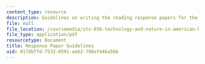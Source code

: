 ```yaml
---
content_type: resource
description: Guidelines on writing the reading response papers for the course.
file: null
file_location: /coursemedia/sts-036-technology-and-nature-in-american-history-spring-2008/017dbffd75320591aeb2798af446a56b_response_guide.pdf
file_type: application/pdf
resourcetype: Document
title: Response Paper Guidelines
uid: 017dbffd-7532-0591-aeb2-798af446a56b
---
```

